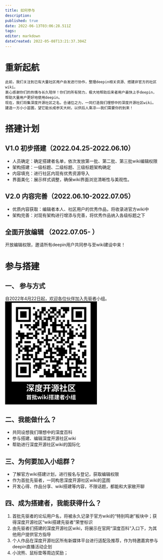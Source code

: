 ```yaml
---
title: 如何参与
description: 
published: true
date: 2022-06-13T03:06:28.511Z
tags: 
editor: markdown
dateCreated: 2022-05-08T13:21:37.304Z
---
```


# 重新起航
    此前，我们关注到已有大量社区用户自发进行协作，整理deepin相关资源、搭建非官方的社区wiki。
    衷心感谢你们的热情与长久陪伴！你们的所有努力，极大地帮助后来者用户最快上手deepin，帮助大量用户更好地使用deepin。
    现在，我们将集深度开源社区之名，合诸位之力，一同打造我们理想中的深度开源社区wiki。
    建造一方小小苗圃，望它能长成参天大树，以供后人乘凉——我们需要你的到来！

# 搭建计划
## V1.0 初步搭建（2022.04.25-2022.06.10）
- 人员确定：确定搭建者名单，依次发放第一批、第二批、第三批wiki编辑权限
- 架构搭建：一级标题、二级标题、三级标题架构确定
- 内容填充：进行社区内现有优秀资源导入
- 界面美化：展示样式调整，确保wiki界面浏览清晰性与美观性。

## V2.0 内容完善（2022.06.10-2022.07.05）
- 优质内容获取：编辑者本人、社区用户的优秀作品，将收录进官方wiki中
- 架构完善：对现有架构进行增添与完善，将优秀作品纳入各级标题之下

## 全面开放编辑  （2022.07.05-                 ）
开放编辑权限，邀请所有deepin用户共同参与至wiki建设中来！

# 参与搭建
## 一、 参与方式

自2022年4月22日起，欢迎各位伙伴加入先驱者小组。
![202204221614433981_深度开源社区wiki首批先驱者小组(1)_副本.png](/202204221614433981_深度开源社区wiki首批先驱者小组(1)_副本.png)

## 二、我能做什么？

- 共同设想我们理想中的深度百科
- 参与搭建、编辑深度开源社区wiki
- 帮助进行深度开源社区wiki的国际化
## 三、为何要加入小组群？

- 了解官方wiki搭建计划，进行报名与登记，获取编辑权限
- 作为首批先驱者，一同构思深度开源社区wiki的蓝图
- 开发心得、作品分享、wiki搭建等内容，不限话题，都能和大家敞开聊

## 四、成为搭建者，我能获得什么？
1. 首批先驱者的论坛用户名，将被永久记录于官方wiki的“特别鸣谢”板块中；获得深度开源社区“wiki搭建先驱者”荣誉标识
1. 由先驱者们搭建的深度开源社区wiki，将展示在官网“深度百科”入口下，为其他用户提供官方指导
1. 个人作品在深度开源社区所有新媒体平台进行适配及推荐，作为特邀嘉宾参与deepin直播活动企划
1. 小浣熊、鼠标垫等周边奖励；